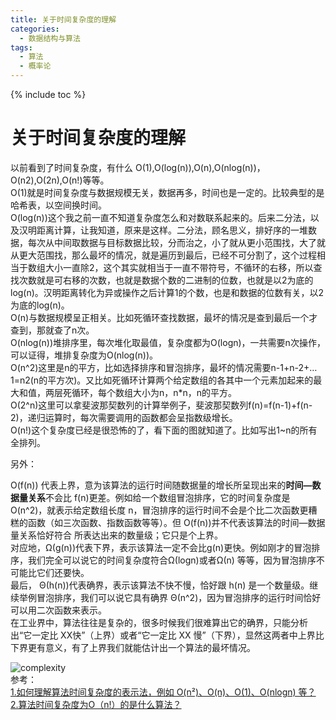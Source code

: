 ```yaml
---
title: 关于时间复杂度的理解
categories:
  - 数据结构与算法
tags:
  - 算法
  - 概率论
---
```

{% include toc %}

# 关于时间复杂度的理解

以前看到了时间复杂度，有什么 O(1),O(log(n)),O(n),O(nlog(n))，O(n2),O(2n),O(n!)等等。<br/> O(1)就是时间复杂度与数据规模无关，数据再多，时间也是一定的。比较典型的是哈希表，以空间换时间。<br/> O(log(n))这个我之前一直不知道复杂度怎么和对数联系起来的。后来二分法，以及汉明距离计算，让我知道，原来是这样。二分法，顾名思义，排好序的一堆数据，每次从中间取数据与目标数据比较，分而治之，小了就从更小范围找，大了就从更大范围找，那么最坏的情况，就是遍历到最后，已经不可分割了，这个过程相当于数组大小一直除2，这个其实就相当于一直不带符号，不循环的右移，所以查找次数就是可右移的次数，也就是数据个数的二进制的位数，也就是以2为底的log(n)。汉明距离转化为异或操作之后计算1的个数，也是和数据的位数有关，以2为底的log(n)。<br/> O(n)与数据规模呈正相关。比如死循环查找数据，最坏的情况是查到最后一个才查到，那就查了n次。<br/> O(nlog(n))堆排序里，每次堆化取最值，复杂度都为O(logn)，一共需要n次操作，可以证得，堆排复杂度为O(nlog(n))。<br/> O(n^2)这里是n的平方，比如选择排序和冒泡排序，最坏的情况需要n-1+n-2+…1=n2(n的平方次)。又比如死循环计算两个给定数组的各其中一个元素加起来的最大和值，两层死循环，每个数组大小为n，n*n，n的平方。<br/> O(2^n)这里可以拿斐波那契数列的计算举例子，斐波那契数列f(n)=f(n-1)+f(n-2)，递归运算时，每次需要调用的函数都会呈指数级增长。<br/> O(n!)这个复杂度已经是很恐怖的了，看下面的图就知道了。比如写出1~n的所有全排列。

另外：

> 
O(f(n)) 代表上界，意为该算法的运行时间随数据量的增长所呈现出来的**时间—数据量关系**不会比 f(n)更差。例如给一个数组冒泡排序，它的时间复杂度是 O(n^2)，就表示给定数组长度 n，冒泡排序的运行时间不会是个比二次函数更糟糕的函数（如三次函数、指数函数等等）。但 O(f(n))并不代表该算法的时间—数据量关系恰好符合 所表达出来的数量级；它只是个上界。<br/> 对应地，Ω(g(n))代表下界，表示该算法一定不会比g(n)更快。例如刚才的冒泡排序，我们完全可以说它的时间复杂度符合Ω(logn)或者Ω(n) 等等，因为冒泡排序不可能比它们还要快。<br/> 最后， Θ(h(n))代表确界，表示该算法不快不慢，恰好跟 h(n) 是一个数量级。继续举例冒泡排序，我们可以说它具有确界 Θ(n^2)，因为冒泡排序的运行时间恰好可以用二次函数来表示。<br/> 在工业界中，算法往往是复杂的，很多时候我们很难算出它的确界，只能分析出“它一定比 XX快”（上界）或者“它一定比 XX 慢”（下界），显然这两者中上界比下界更有意义，有了上界我们就能估计出一个算法的最坏情况。


<img alt="complexity" src="https://img-blog.csdnimg.cn/8e03faa70c1146b48b379e04b8cdea00.png?x-oss-process=image/watermark,type_ZHJvaWRzYW5zZmFsbGJhY2s,shadow_50,text_Q1NETiBA6aaZ6JWJ5Ymy6I2J5py6,size_20,color_FFFFFF,t_70,g_se,x_16#pic_center"/><br/> 参考：<br/> [1.如何理解算法时间复杂度的表示法，例如 O(n²)、O(n)、O(1)、O(nlogn) 等？](https://www.zhihu.com/question/21387264/answer/422740592)<br/> [2.算法时间复杂度为O（n!）的是什么算法？](https://www.zhihu.com/question/51497321)
